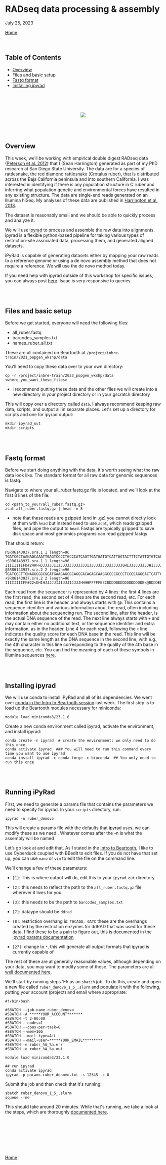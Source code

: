 # RADseq data processing & assembly

July 25, 2023

[Home](https://github.com/wyoibc/2023repres_popgen)

<br>


## Table of Contents

- [Overview](#Overview)
- [Files and basic setup](#Files-and-basic-setup)
- [Fastq format](#Fastq-format)
- [Installing ipyrad](#Installing-ipyrad)



<br><br><br>
<center>

<img src="images/Crotalus_ruber_42613167.jpg"/>

</center>
<br><br><br>

## Overview

This week, we’ll be working with empirical double digest RADseq data ([Peterson et al. 2012](https://journals.plos.org/plosone/article?id=10.1371/journal.pone.0037135)) that I (Sean Harrington) generated as part of my PhD research at San Diego State University. The data are for a species of rattlesnake, the red diamond rattlesnake (Crotalus ruber), that is distributed across the Baja California peninsula and into southern California. I was interested in identifying if there is any population structure in C ruber and inferring what population genetic and environmental forces have resulted in any existing structure. The data are single-end reads generated on an Illumina hiSeq. My analyses of these data are published in [Harrington et al. 2018](https://onlinelibrary.wiley.com/doi/full/10.1111/jbi.13114).

The dataset is reasonably small and we should be able to quickly process and analyze it.

We will use [ipyrad](https://ipyrad.readthedocs.io/en/master/) to process and assemble the raw data into alignments. ipyrad is a flexible python-based pipeline for taking various types of restriction-site associated data, processing them, and generated aligned datasets.

iPyRad is capable of generating datasets either by mapping your raw reads to a reference genome or using a de novo assembly method that does not require a reference. We will use the de novo method today.

If you need help with ipyrad outside of this workshop for specific issues, you can always post [here](https://app.gitter.im/#/room/#dereneaton_ipyrad:gitter.im). Isaac is very responsive to queries.


<br>
<br>


## Files and basic setup


Before we get started, everyone will need the following files:

- all_ruber.fastq
- barcodes_samples.txt
- names_ruber_all.txt

These are all contained on Beartooth at `/project/inbre-train/2021_popgen_wkshp/data`

You'll need to copy these data over to your own directory:

```
cp -r /project/inbre-train/2023_popgen_wkshp/data <where_you_want_these_files>
```

* I recommend putting these data and the other files we will create into a new directory in your project directory or in your gscratch directory

This will copy over a directory called `data`. I always recommend keeping raw data, scripts, and output all in separate places. Let's set up a directory for scripts and one for ipyrad output:


```
mkdir ipyrad_out
mkdir scripts
```


<br>
<br>


## Fastq format

Before we start doing anything with the data, it's worth seeing what the raw data look like. The standard format for all raw data for genomic sequences is fastq.

Navigate to where your all_ruber.fastq.gz file is located, and we’ll look at the first 8 lines of the file:

```
cd <path_to_your/all_ruber.fastq.gz>
zcat all_ruber.fastq.gz | head -n 8
```

* note that these reads are gzipped (end in .gz) you cannot directly look at them with `head` but instead need to use `zcat`, which reads gzipped files, and pipe the output to `head`. Fastqs are typically gzipped to save disk space and most genomics programs can read gzipped fastqs


That should return:

```
@SRR6143937.sra.1 1 length=96
TGATCGCTAANAGCAAATTGAGTCCCCTGCCCATCAGTTGATGATGTCATTGGTACTTTCTATTGTGTCAGGTCTTAACTTGCCATGTTTTTTTACTTTTATTA
+SRR6143937.sra.1 1 length=96
IIIIIIIIFD#24AFHJJJJJJIIJJJJJJJJJJJJJIJJJJJJJJJJJJJJJGHIJJJJJJJJJHIJJJJJ@FHIHIDHIHHHFHFFFFFFDDDDDCEDDDDA
@SRR6143937.sra.2 2 length=96
TGATCGCTTGNAGGGGGCGCATGAAGAGCGCAGGCACAGAGCAAGGCCCCGCCCTCCCCAGGGACTCATTGTGCAGTAACCGGATTGACTTCTCATGCACGCAG
+SRR6143937.sra.2 2 length=96
IIIIIIIIFF#22<DHIHJJJJJIJIJJJIJJJJHHHHFFFFFEECDDDDDDDDDDDDDDDDB<@BDDDEDEDDEDDD>CCDDBDDDDDDDDCDEEDDDDDDDB
```

Each read from the sequencer is represented by 4 lines: the first 4 lines are the first read, the second set of 4 lines are the second read, etc. For each read, the first line is the header, and always starts with @. This contains a sequence identifier and various information about the read, often including information about the sequencing run. The second line, after the header, is the actual DNA sequence of the read. The next line always starts with `+` and may contain either no additional text, or the sequence identifier and extra information, as in the header. Line 4 for each read, following the `+` line, indicates the quality score for each DNA base in the read. This line will be exactly the same length as the DNA sequence in the second line, with e.g., the 4th character in this line corresponding to the quality of the 4th base in the sequence, etc. You can find the meaning of each of these symbols in Illumina sequences [here](https://support.illumina.com/help/BaseSpace_OLH_009008/Content/Source/Informatics/BS/QualityScoreEncoding_swBS.htm).



<br>
<br>


## Installing ipyrad

We will use conda to install iPyRad and all of its dependencies. We went over [conda in the Intro to Beartooth session](https://github.com/wyoibc/2023repres_popgen/blob/master/Intro_beartooth.md#Conda) last week.
The first step is to load up the Beartooth modules necessary for miniconda:

```
module load miniconda3/23.1.0
```

Create a new conda environment called ipyrad, activate the environment, and install ipyrad:

```
conda create -n ipyrad  # create the environment: we only need to do this once
conda activate ipyrad  ### You will need to run this command every time you want to use ipyrad
conda install ipyrad -c conda-forge -c bioconda  ## You only need to run this once
```

<br>
<br>


## Running iPyRad

First, we need to generate a params file that contains the parameters we need to specify for ipyrad. In your `scripts` directory, run:

```
ipyrad -n ruber_denovo
```

This will create a params file with the defaults that ipyrad uses, we can modify these as we need . Whatever comes after the -n is what the assembly will be named

Let’s go look at and edit that. As I stated in the [Intro to Beartooth](https://github.com/wyoibc/2023repres_popgen/blob/master/Intro_beartooth.md#transferring-files-to-and-from-beartooth), I like to use Cyberduck coupled with BBedit to edit files. If you do not have that set up, you can use `nano` or `vim` to edit the file on the command line.

We’ll change a few of these parameters:

- `[1]`: This is where output will do, edit this to your `ipyrad_out` directory

- `[2]`: this needs to reflect the path to the `all_ruber.fastq.gz` file wherever it lives for you

- `[3]`: this needs to be the path to `barcodes_samples.txt`

- `[7]`: dataype should be `ddrad`

- `[8]`: restriction overhang is: `TGCAGG, GATC` these are the overhangs created by the restriction enzymes for ddRAD that was used for these data. I find these to be a pain to figure out, this is documented in the [ipyrad params documentation](https://ipyrad.readthedocs.io/en/master/6-params.html)

- `[27]`: change to `*`, this will generate all output formats that ipyrad is currently capable of

The rest of these are at generally reasonable values, although depending on your data, you may want to modify some of these. The parameters are all [well documented here](https://ipyrad.readthedocs.io/en/master/6-params.html).


We'll start by running steps 1-5 as an `sbatch` job. To do this, create and open a new file called `ruber_denovo_1_5_.slurm` and populate it with the following, putting your account (project) and email where appropriate:

```
#!/bin/bash

#SBATCH --job-name ruber_denovo
#SBATCH -A *****YOUR_ACCOUNT*******
#SBATCH -t 2-00:00
#SBATCH --nodes=1
#SBATCH --cpus-per-task=8
#SBATCH --mem=16G
#SBATCH --mail-type=ALL
#SBATCH --mail-user=*****YOUR_EMAIL*********
#SBATCH -e ruber_%A_%a.err
#SBATCH -o ruber_%A_%a.out

module load miniconda3/23.1.0

## run ipyrad
conda activate ipyrad
ipyrad -p params-ruber_denovo.txt -s 12345 -c 8
```

Submit the job and then check that it's running:

```
sbatch ruber_denovo_1_5_.slurm
squeue --me
```


This should take around 20 minutes. While that's running, we take a look at the steps, which are thoroughly [documented here](https://ipyrad.readthedocs.io/en/master/7-outline.html).



<br><br><br>
<br><br><br>


[Home](https://github.com/wyoibc/2023repres_popgen)

<br><br><br>
<br><br><br>
<br><br><br>
<br><br><br>